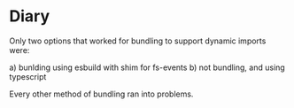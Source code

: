 # Diary

Only two options that worked for bundling to support dynamic imports were:

a) bunlding using esbuild with shim for fs-events
b) not bundling, and using typescript

Every other method of bundling ran into problems.
